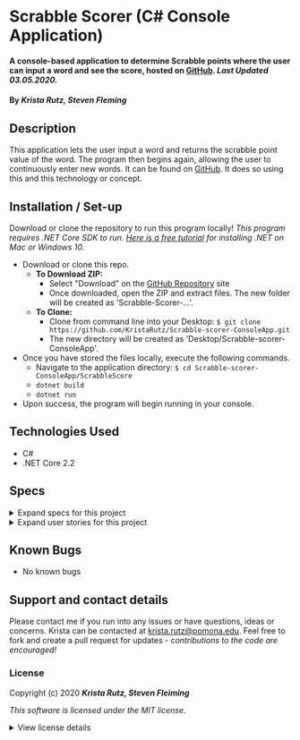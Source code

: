 # Scrabble Scorer (C# Console Application)

#### A console-based application to determine Scrabble points where the user can input a word and see the score, hosted on [GitHub](https://github.com/KristaRutz/Scrabble-scorer-ConsoleApp). _Last Updated 03.05.2020._

#### By _**Krista Rutz, Steven Fleming**_

## Description

This application lets the user input a word and returns the scrabble point value of the word. The program then begins again, allowing the user to continuously enter new words.
It can be found on [GitHub](https://github.com/KristaRutz/Scrabble-scorer-ConsoleApp). It does so using this and this technology or concept.

## Installation / Set-up

Download or clone the repository to run this program locally! _This program requires .NET Core SDK to run. [Here is a free tutorial](https://www.learnhowtoprogram.com/c-and-net/getting-started-with-c/installing-c-and-net) for installing .NET on Mac or Windows 10._

- Download or clone this repo.
  - **To Download ZIP:**
    - Select "Download" on the [GitHub Repository](https://github.com/KristaRutz/Scrabble-scorer-ConsoleApp) site
    - Once downloaded, open the ZIP and extract files. The new folder will be created as 'Scrabble-Scorer-...'.
  - **To Clone:**
    - Clone from command line into your Desktop: `$ git clone https://github.com/KristaRutz/Scrabble-scorer-ConsoleApp.git`
    - The new directory will be created as 'Desktop/Scrabble-scorer-ConsoleApp'.
- Once you have stored the files locally, execute the following commands.
  - Navigate to the application directory: `$ cd Scrabble-scorer-ConsoleApp/ScrabbleScore`
  - `dotnet build`
  - `dotnet run`
- Upon success, the program will begin running in your console.

## Technologies Used

- C#
- .NET Core 2.2

## Specs

<details>
  <summary>Expand specs for this project</summary>

| Spec                                                                          | Example Input | Expected Output |
| :---------------------------------------------------------------------------- | :------------ | :-------------- |
| user types in a word, program returns number                                  |               |                 |
| program returns 1 for certain letters                                         | "a"           | 1               |
| program correctly counts letters in a word                                    | "rat"         | 3               |
| program correctly gives a "bonus" score for certain letters                   | "q"           | 10              |
| program correctly adds up all letters with differing values and returns total | "dog"         | 5               |

<!-- |                                                                          | exception handling: user enters one letter word | "b"             | "nope" |
| exception handling: user enters non-letter characters                         | "b! a!"                                         | "nope"          | -->

</details>
<details>
  <summary>Expand user stories for this project</summary>

| As a _User-Type_,    | I want...                                    | so that...                                           |
| :------------------- | :------------------------------------------- | :--------------------------------------------------- |
| As a Scrabble Player | I want an app that can add up my tile scores | so that I can calculate potential scores more easily |

</details>

## Known Bugs

- No known bugs

## Support and contact details

Please contact me if you run into any issues or have questions, ideas or concerns. Krista can be contacted at <krista.rutz@pomona.edu>. Feel free to fork and create a pull request for updates - _contributions to the code are encouraged!_

### License

Copyright (c) 2020 **_Krista Rutz, Steven Fleiming_**

_This software is licensed under the MIT license._

<details>
  <summary>View license details</summary>

Permission is hereby granted, free of charge, to any person obtaining a copy of this software and associated documentation files (the "Software"), to deal in the Software without restriction, including without limitation the rights to use, copy, modify, merge, publish, distribute, sublicense, and/or sell copies of the Software, and to permit persons to whom the Software is furnished to do so, subject to the following conditions:

The above copyright notice and this permission notice shall be included in all copies or substantial portions of the Software.

THE SOFTWARE IS PROVIDED "AS IS", WITHOUT WARRANTY OF ANY KIND, EXPRESS OR IMPLIED, INCLUDING BUT NOT LIMITED TO THE WARRANTIES OF MERCHANTABILITY, FITNESS FOR A PARTICULAR PURPOSE AND NONINFRINGEMENT. IN NO EVENT SHALL THE AUTHORS OR COPYRIGHT HOLDERS BE LIABLE FOR ANY CLAIM, DAMAGES OR OTHER LIABILITY, WHETHER IN AN ACTION OF CONTRACT, TORT OR OTHERWISE, ARISING FROM, OUT OF OR IN CONNECTION WITH THE SOFTWARE OR THE USE OR OTHER DEALINGS IN THE SOFTWARE.

</details>
